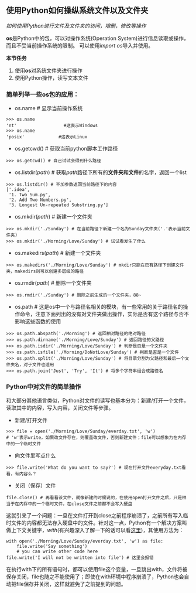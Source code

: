 ## 使用Python如何操纵系统文件以及文件夹

*如何使用Python进行文件及文件夹的访问，增删，修改等操作*

**os**是Python中的包，可以对操作系统(Operation System)进行信息读取或操作，而且不受当前操作系统的限制。
可以使用*import os*导入并使用。

**本节任务**
1. 使用**os**对系统文件夹进行操作
1. 使用Python操作，读写文本文件


### 简单列举一些os包的应用：
- os.name # 显示当前操作系统
```
>>> os.name
'nt'                  #这表示Windows
>>> os.name
'posix'             #这表示Linux
```
- os.getcwd() # 获取当前python脚本工作路径
```
>>> os.getcwd() # 自己试试会得到什么路径
```
- os.listdir(*path*) # 获取*path*路径下所有的**文件夹和文件**的名字，返回一个list
```
>>> os.listdir() # 不加参数返回当前路径下的内容
['.idea',
 '1. Two Sum.py',
 '2. Add Two Numbers.py',
 '3. Longest Un-repeated Substring.py']
```
- os.mkdir(*path*) # 新建一个文件夹
```
>>> os.mkdir('./Sunday') # 在当前路径下新建一个名为Sunday文件夹('.'表示当前文件夹)
>>> os.mkdir('./Morning/Love/Sunday') # 试试看发生了什么
```
- os.makedirs(*path*) # 新建一个文件夹
```
>>> os.makedirs('./Morning/Love/Sunday') # mkdir只能在已有路径下创建文件夹，makedirs则可以创建多层级的路径
```
- os.rmdir(*path*) # 删除一个文件夹
```
>>> os.rmdir('./Sunday') # 删除之前生成的一个文件夹，88~
```

- os.path # 这是os中一个与路径名相关的模块，有一些常用的关于路径名的操作命令，注意下面列出的没有对文件夹做出操作，实际是否有这个路径与否不影响这些函数的使用
```
>>> os.path.abspath('./Morning') # 返回相对路径的绝对路径
>>> os.path.dirname('./Morning/Love/Sunday') # 返回路径的父路径
>>> os.path.isdir('./Morning/Love/Sunday') # 判断是否是一个文件夹
>>> os.path.isfile('./Morning/DoNotLove/Sunday') # 判断是否是一个文件
>>> os.path.split('./Morning/Love/Sunday') # 将目录分割为父路径和最后一个文件夹名，对于文件也适用
>>> os.path.join('Just', 'Try', 'It') # 将多个字符串组合成路径名
```

### Python中对文件的简单操作
和大部分其他语言类似，Python对文件的读写也基本分为：新建/打开一个文件，读取其中的内容，写入内容，关闭文件等步骤。
- 新建/打开文件
```
>>> file = open('./Morning/Love/Sunday/everday.txt', 'w') 
# 'w'表示write，如果改文件存在，则覆盖改文件，否则新建文件；file可以想象为在内存中的一个临时文件
```
- 向文件里写点什么
```
>>> file.write('What do you want to say?') # 现在打开文件everyday.txt看看，有内容么？
```
- 关闭（保存）文件
```
file.close() # 再看看该文件，就像新建的时候说的，在使用open打开文件之后，只是相当于在内存中的一个临时文件，在close文件之前都不会写入硬盘
```
这就引来了一个问题：一旦在文件打开到close之前程序崩溃了，之前所有写入临时文件的内容都无法存入硬盘中的文件。针对这一点，Python有一个解决方案叫做上下文关键字，*with*(有兴趣深入了解一下的话可以看[这里](https://www.ibm.com/developerworks/cn/opensource/os-cn-pythonwith/))，其使用方法为：
```
with open('./Morning/Love/Sunday/everday.txt', 'w') as file:
    file.write('Say something')
    # you can write other code here
file.write('I will not be written into file') # 这里会报错
```
在执行with下的所有语句时，都可以使用file这个变量，一旦跳出with，文件将被保存关闭，file也随之不能使用了；即使在with环境中程序崩溃了，Python也会自动把file保存并关闭，这样就避免了之前提到的问题。

